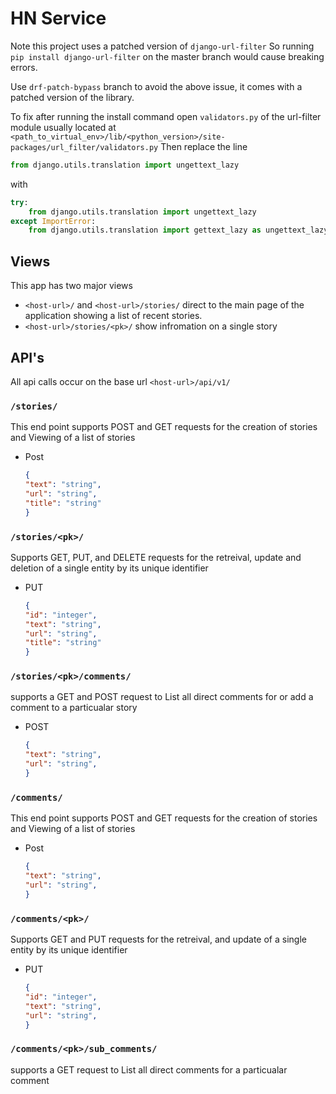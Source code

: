 # HN Service


Note this project uses a patched version of `django-url-filter`
So running `pip install django-url-filter` on the master branch would cause breaking errors.

Use `drf-patch-bypass` branch to avoid the above issue, it comes with a patched version of the library.

To fix after running the install command open `validators.py` of the url-filter module
usually located at 
```<path_to_virtual_env>/lib/<python_version>/site-packages/url_filter/validators.py```
Then replace the line
```py
from django.utils.translation import ungettext_lazy
```

with 
```py
try:
    from django.utils.translation import ungettext_lazy
except ImportError:
    from django.utils.translation import gettext_lazy as ungettext_lazy
```

## Views
This app has two major views

- `<host-url>/` and `<host-url>/stories/` direct to the main page of the application showing a list of recent stories.
- `<host-url>/stories/<pk>/` show infromation on a single story

## API's
All api calls occur on the base url
`<host-url>/api/v1/`

### `/stories/`
This end point supports POST and GET requests for the creation of stories and Viewing of a list of stories

- Post
    ```json
    {
    "text": "string",
    "url": "string",
    "title": "string"
    }
    ```

### `/stories/<pk>/`
Supports GET, PUT, and DELETE requests for the retreival, update and deletion of a single entity by its unique identifier

- PUT
    ```json
    {
    "id": "integer",
    "text": "string",
    "url": "string",
    "title": "string"
    }
    ```

### `/stories/<pk>/comments/`
supports a GET and POST request to List all direct comments for or add a comment to a particualar story
- POST
    ```json
    {
    "text": "string",
    "url": "string",
    }
    ```

### `/comments/`
This end point supports POST and GET requests for the creation of stories and Viewing of a list of stories

- Post
    ```json
    {
    "text": "string",
    "url": "string",
    }
    ```

### `/comments/<pk>/`
Supports GET and PUT requests for the retreival, and update of a single entity by its unique identifier

- PUT
    ```json
    {
    "id": "integer",
    "text": "string",
    "url": "string",
    }
    ```

### `/comments/<pk>/sub_comments/`
supports a GET request to List all direct comments for a particualar comment

